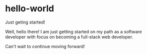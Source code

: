 # hello-world
Just geting started!

Well, hello there! I am just getting started on my path as a software developer with focus on becoming a full-stack web developer. 

Can't wait to continue moving forward! 
